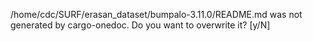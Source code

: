 /home/cdc/SURF/erasan_dataset/bumpalo-3.11.0/README.md was not generated by cargo-onedoc.
Do you want to overwrite it? [y/N] 